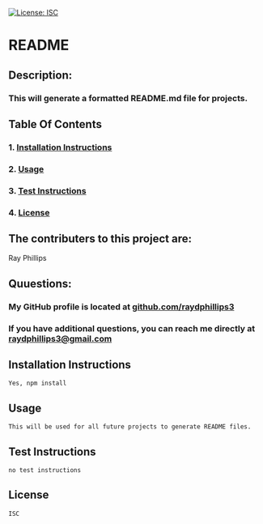 [![License: ISC](https://img.shields.io/badge/License-ISC-blue.svg)](https://opensource.org/licenses/ISC)

# README

## Description:
### This will generate a formatted README.md file for projects.

## Table Of Contents
### 1. [Installation Instructions](#Installation-Instructions)
### 2. [Usage](#Usage)
### 3. [Test Instructions](#Test-Instructions)
### 4. [License](#License)

    
## The contributers to this project are:
   Ray Phillips
## Quuestions:
### My GitHub profile is located at <a href="https://github.com/raydphillips3">github.com/raydphillips3</a>
### If you have additional questions, you can reach me directly at raydphillips3@gmail.com

## Installation Instructions
    Yes, npm install
## Usage 
    This will be used for all future projects to generate README files.
## Test Instructions
    no test instructions
## License
    ISC